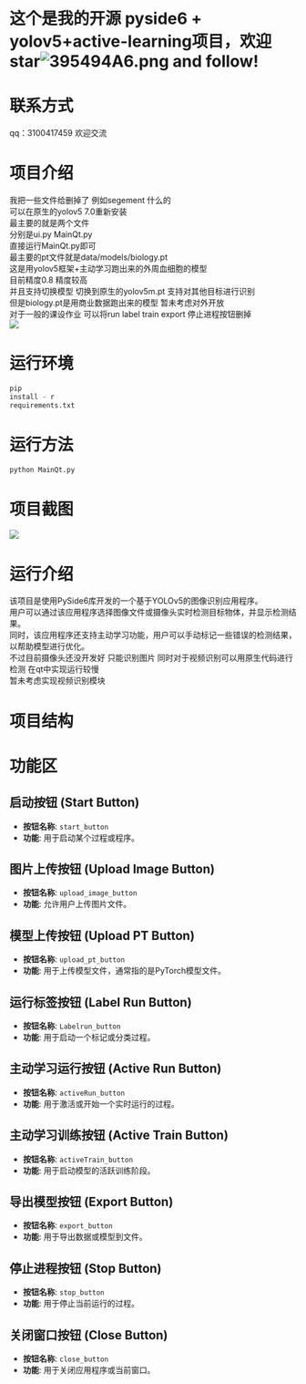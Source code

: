 # 这个是我的开源 pyside6 + yolov5+active-learning项目，欢迎 star![395494A6.png](https://cdn.nlark.com/yuque/0/2024/png/34454554/1714980244561-4f46267d-25f0-4a03-9b8a-2bf4de7d3b58.png#averageHue=%2354472a&clientId=u04ab15bb-705b-4&from=paste&height=48&id=u2733e641&originHeight=48&originWidth=48&originalType=binary&ratio=1&rotation=0&showTitle=false&size=2823&status=done&style=none&taskId=u243c43ab-fa0c-4a3d-99b2-db8ba5a2e5f&title=&width=48) and follow!

# 联系方式

qq：3100417459 欢迎交流

# 项目介绍

我把一些文件给删掉了 例如segement 什么的 <br />可以在原生的yolov5 7.0重新安装<br />最主要的就是两个文件<br />分别是ui.py
MainQt.py<br />直接运行MainQt.py即可<br />最主要的pt文件就是data/models/biology.pt<br />
这是用yolov5框架+主动学习跑出来的外周血细胞的模型<br />目前精度0.8 精度较高<br />并且支持切换模型 切换到原生的yolov5m.pt
支持对其他目标进行识别<br />但是biology.pt是用商业数据跑出来的模型 暂未考虑对外开放<br />对于一般的课设作业 可以将run
label train export
停止进程按钮删掉<br />![](https://github.com/huange888/yolov5_7.0_pyside6_active_learning/assets/118048444/165a5c67-7a64-4cd3-8ed2-0292cab780e9#id=UtZd0&originHeight=823&originWidth=1376&originalType=binary&ratio=1&rotation=0&showTitle=false&status=done&style=none&title=)

# 运行环境

```python
pip
install - r
requirements.txt
```

# 运行方法

```python
python MainQt.py
```
# 项目截图
![](https://github.com/huange888/yolov5_7.0_pyside6_active_learning/assets/118048444/2cbce1b7-c8b5-4495-9183-bd05800b9d43#id=DI5yH&originHeight=823&originWidth=1376&originalType=binary&ratio=1&rotation=0&showTitle=false&status=done&style=none&title=)
# 运行介绍

该项目是使用PySide6库开发的一个基于YOLOv5的图像识别应用程序。<br />
用户可以通过该应用程序选择图像文件或摄像头实时检测目标物体，并显示检测结果。<br />
同时，该应用程序还支持主动学习功能，用户可以手动标记一些错误的检测结果，以帮助模型进行优化。<br />不过目前摄像头还没开发好
只能识别图片 同时对于视频识别可以用原生代码进行检测 在qt中实现运行较慢  <br />暂未考虑实现视频识别模块

# 项目结构
# 功能区
## 启动按钮 (Start Button)

- **按钮名称**: `start_button`
- **功能**: 用于启动某个过程或程序。
## 图片上传按钮 (Upload Image Button)

- **按钮名称**: `upload_image_button`
- **功能**: 允许用户上传图片文件。
## 模型上传按钮 (Upload PT Button)

- **按钮名称**: `upload_pt_button`
- **功能**: 用于上传模型文件，通常指的是PyTorch模型文件。
## 运行标签按钮 (Label Run Button)

- **按钮名称**: `Labelrun_button`
- **功能**: 用于启动一个标记或分类过程。
## 主动学习运行按钮 (Active Run Button)

- **按钮名称**: `activeRun_button`
- **功能**: 用于激活或开始一个实时运行的过程。
## 主动学习训练按钮 (Active Train Button)

- **按钮名称**: `activeTrain_button`
- **功能**: 用于启动模型的活跃训练阶段。
## 导出模型按钮 (Export Button)

- **按钮名称**: `export_button`
- **功能**: 用于导出数据或模型到文件。
## 停止进程按钮 (Stop Button)

- **按钮名称**: `stop_button`
- **功能**: 用于停止当前运行的过程。
## 关闭窗口按钮 (Close Button)

- **按钮名称**: `close_button`
- **功能**: 用于关闭应用程序或当前窗口。
